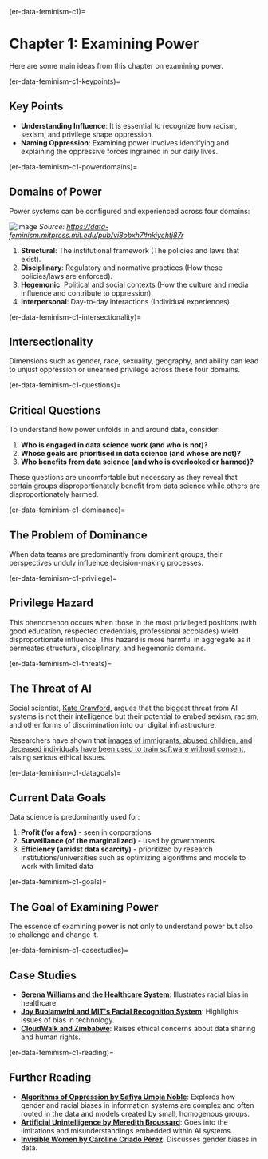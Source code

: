 (er-data-feminism-c1)=

# Chapter 1: Examining Power

Here are some main ideas from this chapter on examining power. 

(er-data-feminism-c1-keypoints)=
## Key Points
- **Understanding Influence**: It is essential to recognize how racism, sexism, and privilege shape oppression.
- **Naming Oppression**: Examining power involves identifying and explaining the oppressive forces ingrained in our daily lives.

(er-data-feminism-c1-powerdomains)=
## Domains of Power
Power systems can be configured and experienced across four domains:

![image](https://hackmd.io/_uploads/BJeHBss40.png)
*Source: https://data-feminism.mitpress.mit.edu/pub/vi8obxh7#nkiyehtj87r*

1. **Structural**: The institutional framework (The policies and laws that exist).
2. **Disciplinary**: Regulatory and normative practices (How these policies/laws are enforced).
3. **Hegemonic**: Political and social contexts (How the culture and media influence and contribute to oppression).
4. **Interpersonal**: Day-to-day interactions (Individual experiences).

(er-data-feminism-c1-intersectionality)=
## Intersectionality
Dimensions such as gender, race, sexuality, geography, and ability can lead to unjust oppression or unearned privilege across these four domains.

(er-data-feminism-c1-questions)=
## Critical Questions
To understand how power unfolds in and around data, consider:

1. **Who is engaged in data science work (and who is not)?**
2. **Whose goals are prioritised in data science (and whose are not)?**
3. **Who benefits from data science (and who is overlooked or harmed)?**

These questions are uncomfortable but necessary as they reveal that certain groups disproportionately benefit from data science while others are disproportionately harmed.

(er-data-feminism-c1-dominance)=
## The Problem of Dominance
When data teams are predominantly from dominant groups, their perspectives unduly influence decision-making processes.

(er-data-feminism-c1-privilege)=
## Privilege Hazard
This phenomenon occurs when those in the most privileged positions (with good education, respected credentials, professional accolades) wield disproportionate influence. This hazard is more harmful in aggregate as it permeates structural, disciplinary, and hegemonic domains.

(er-data-feminism-c1-threats)=
## The Threat of AI
Social scientist, [Kate Crawford](https://katecrawford.net/), argues that the biggest threat from AI systems is not their intelligence but their potential to embed sexism, racism, and other forms of discrimination into our digital infrastructure.


Researchers have shown that [images of immigrants, abused children, and deceased individuals have been used to train software without consent](https://slate.com/technology/2019/03/facial-recognition-nist-verification-testing-data-sets-children-immigrants-consent.html), raising serious ethical issues.

(er-data-feminism-c1-datagoals)=
## Current Data Goals
Data science is predominantly used for:
1. **Profit (for a few)** - seen in corporations
2. **Surveillance (of the marginalized)** - used by governments
3. **Efficiency (amidst data scarcity)** - prioritized by research institutions/universities such as optimizing algorithms and models to work with limited data

(er-data-feminism-c1-goals)=
## The Goal of Examining Power
The essence of examining power is not only to understand power but also to challenge and change it.

(er-data-feminism-c1-casestudies)=
## Case Studies
- **[Serena Williams and the Healthcare System](https://edition.cnn.com/2018/02/20/opinions/protect-mother-pregnancy-williams-opinion/index.html)**: Illustrates racial bias in healthcare.
- **[Joy Buolamwini and MIT's Facial Recognition System](https://news.mit.edu/2018/study-finds-gender-skin-type-bias-artificial-intelligence-systems-0212)**: Highlights issues of bias in technology.
- **[CloudWalk and Zimbabwe](https://qz.com/africa/1287675/china-is-exporting-facial-recognition-to-africa-ensuring-ai-dominance-through-diversity)**: Raises ethical concerns about data sharing and human rights.

(er-data-feminism-c1-reading)=
## Further Reading
- **[Algorithms of Oppression by Safiya Umoja Noble](https://www.goodreads.com/book/show/34762552-algorithms-of-oppression)**: Explores how gender and racial biases in information systems are complex and often rooted in the data and models created by small, homogenous groups.
- **[Artificial Unintelligence by Meredith Broussard](https://www.goodreads.com/book/show/36722634-artificial-unintelligence)**: Goes into the limitations and misunderstandings embedded within AI systems.
- **[Invisible Women by Caroline Criado Pérez](https://www.goodreads.com/book/show/41104077-invisible-women)**: Discusses gender biases in data.

